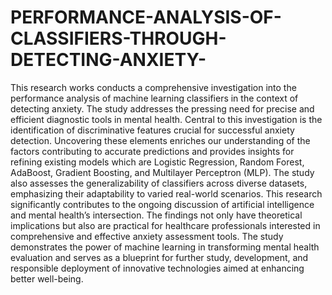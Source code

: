 # PERFORMANCE-ANALYSIS-OF-CLASSIFIERS-THROUGH-DETECTING-ANXIETY-
This research works conducts a comprehensive investigation into the performance analysis 
of machine learning classifiers in the context of detecting anxiety. The study addresses the 
pressing need for precise and efficient diagnostic tools in mental health. Central to this 
investigation is the identification of discriminative features crucial for successful anxiety 
detection. Uncovering these elements enriches our understanding of the factors 
contributing to accurate predictions and provides insights for refining existing models 
which are Logistic Regression, Random Forest, AdaBoost, Gradient Boosting, and 
Multilayer Perceptron (MLP). The study also assesses the generalizability of classifiers 
across diverse datasets, emphasizing their adaptability to varied real-world scenarios. This 
research significantly contributes to the ongoing discussion of artificial intelligence and 
mental health’s intersection. The findings not only have theoretical implications but also 
are practical for healthcare professionals interested in comprehensive and effective anxiety 
assessment tools. The study demonstrates the power of machine learning in transforming 
mental health evaluation and serves as a blueprint for further study, development, and 
responsible deployment of innovative technologies aimed at enhancing better well-being. 
